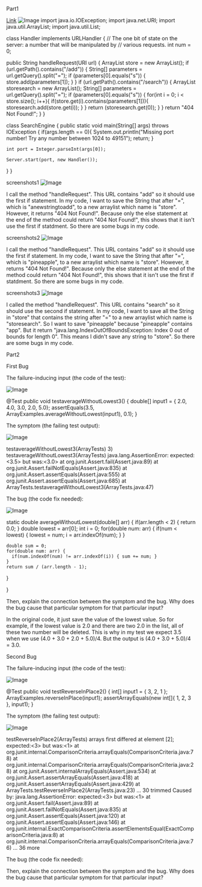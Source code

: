 Part1

[Link](https://github.com/wahanucsd/lab3/blob/main/lab2-SearchEngine.md)
![Image](https://github.com/wahanucsd/lab3/blob/main/Screen%20Shot%202022-10-28%20at%209.45.43%20PM.png)
import java.io.IOException; import java.net.URI; import java.util.ArrayList; import java.util.List;

class Handler implements URLHandler { // The one bit of state on the server: a number that will be manipulated by // various requests. int num = 0;

public String handleRequest(URI url) {
    ArrayList<String> store = new ArrayList<String>();
    if (url.getPath().contains("/add")) {
        String[] parameters = url.getQuery().split("=");
        if (parameters[0].equals("s")) {
        store.add(parameters[1]);
        }
    }
    if (url.getPath().contains("/search")) {
        ArrayList<String> storesearch = new ArrayList<String>();
        String[] parameters = url.getQuery().split("=");
        if (parameters[0].equals("s")) {
            for(int i = 0; i < store.size(); i++){
                if(store.get(i).contains(parameters[1])){
                storesearch.add(store.get(i));
                }
            }
                return (storesearch.get(0));
            }
    }
        return "404 Not Found!";
    }
}

class SearchEngine { public static void main(String[] args) throws IOException { if(args.length == 0){ System.out.println("Missing port number! Try any number between 1024 to 49151"); return; }

    int port = Integer.parseInt(args[0]);

    Server.start(port, new Handler());
}
}
					    

screenshots1
![Image](https://github.com/wahanucsd/lab3/blob/main/Screen%20Shot%202022-10-14%20at%209.22.43%20PM.png)

I call the method "handleRequest". This URL contains "add" so it should use the first if statement. 
In my code, I want to save the String that after "=", which is "anewstringtoadd", to a new arraylist which name is "store".
However, it returns "404 Not Found!".
Because only the else statement at the end of the method could return "404 Not Found!", 
this shows that it isn't use the first if statdment.
So there are some bugs in my code.

screenshots2
![Image](https://github.com/wahanucsd/lab3/blob/main/Screen%20Shot%202022-10-14%20at%209.22.53%20PM.png)

I call the method "handleRequest". This URL contains "add" so it should use the first if statement. 
In my code, I want to save the String that after "=", which is "pineapple", to a new arraylist which name is "store".
However, it returns "404 Not Found!".
Because only the else statement at the end of the method could return "404 Not Found!", 
this shows that it isn't use the first if statdment.
So there are some bugs in my code.



screenshots3
![Image](https://github.com/wahanucsd/lab3/blob/main/Screen%20Shot%202022-10-14%20at%209.23.03%20PM.png)

I called the method "handleRequest". This URL contains "search" so it should use the second if statement.
In my code, I want to save all the String in "store" that contains the string after "=" to a new arraylist which name is "storesearch".
So I want to save "pineapple" because "pineapple" contains "app".
But it return "java.lang.IndexOutOfBoundsException: Index 0 out of bounds for length 0".
This means I didn't save any string to "store".
So there are some bugs in my code.







Part2

First Bug

The failure-inducing input (the code of the test):
		    
![Image](https://github.com/wahanucsd/lab3/blob/main/Screen%20Shot%202022-10-28%20at%209.49.03%20PM.png)
		    
@Test
public void testaverageWithoutLowest3() {
  double[] input1 = { 2.0, 4.0, 3.0, 2.0, 5.0};
  assertEquals(3.5, ArrayExamples.averageWithoutLowest(input1), 0.1);
}



The symptom (the failing test output):

![Image](https://github.com/wahanucsd/lab3/blob/main/Screen%20Shot%202022-10-28%20at%209.49.48%20PM.png)
		    
testaverageWithoutLowest3(ArrayTests)
3) testaverageWithoutLowest3(ArrayTests)
java.lang.AssertionError: expected:<3.5> but was:<3.0>
at org.junit.Assert.fail(Assert.java:89)
at org.junit.Assert.failNotEquals(Assert.java:835)
at org.junit.Assert.assertEquals(Assert.java:555)
at org.junit.Assert.assertEquals(Assert.java:685)
at ArrayTests.testaverageWithoutLowest3(ArrayTests.java:47)


The bug (the code fix needed):

![Image](https://github.com/wahanucsd/lab3/blob/main/Screen%20Shot%202022-10-28%20at%209.51.47%20PM.png)		    
		    
static double averageWithoutLowest(double[] arr) {
    if(arr.length < 2) { return 0.0; }
    double lowest = arr[0];
    int i = 0;
    for(double num: arr) {
      if(num < lowest) { 
        lowest = num; 
        i = arr.indexOf(num);
        }
    }

    double sum = 0;
    for(double num: arr) {
      if(num.indexOf(num) != arr.indexOf(i)) { sum += num; }
    }
    return sum / (arr.length - 1);
  }


}





Then, explain the connection between the symptom and the bug. Why does the bug cause that particular symptom for that particular input?

In the original code, it just save the value of the lowest value. So for example, if the lowest value is 2.0 and there are two 2.0 in the list, all of these two number will be deleted. This is why in my test we expect 3.5 when we use (4.0 + 3.0 + 2.0 + 5.0)/4. But the output is (4.0 + 3.0 + 5.0)/4 = 3.0.








Second Bug

The failure-inducing input (the code of the test):

![Image](https://github.com/wahanucsd/lab3/blob/main/Screen%20Shot%202022-10-28%20at%209.54.17%20PM.png)				

@Test 
	public void testReverseInPlace2() {
    int[] input1 = { 3, 2, 1 };
    ArrayExamples.reverseInPlace(input1);
    assertArrayEquals(new int[]{ 1, 2, 3 }, input1);
	}

The symptom (the failing test output):

![Image](https://github.com/wahanucsd/lab3/blob/main/Screen%20Shot%202022-10-28%20at%209.55.28%20PM.png)		    
		    
testReverseInPlace2(ArrayTests)
arrays first differed at element [2]; expected:<3> but was:<1>
        at org.junit.internal.ComparisonCriteria.arrayEquals(ComparisonCriteria.java:78)
        at org.junit.internal.ComparisonCriteria.arrayEquals(ComparisonCriteria.java:28)
        at org.junit.Assert.internalArrayEquals(Assert.java:534)
        at org.junit.Assert.assertArrayEquals(Assert.java:418)
        at org.junit.Assert.assertArrayEquals(Assert.java:429)
        at ArrayTests.testReverseInPlace2(ArrayTests.java:23)
        ... 30 trimmed
Caused by: java.lang.AssertionError: expected:<3> but was:<1>
        at org.junit.Assert.fail(Assert.java:89)
        at org.junit.Assert.failNotEquals(Assert.java:835)
        at org.junit.Assert.assertEquals(Assert.java:120)
        at org.junit.Assert.assertEquals(Assert.java:146)
        at org.junit.internal.ExactComparisonCriteria.assertElementsEqual(ExactComparisonCriteria.java:8)
        at org.junit.internal.ComparisonCriteria.arrayEquals(ComparisonCriteria.java:76)
        ... 36 more

The bug (the code fix needed):





Then, explain the connection between the symptom and the bug. Why does the bug cause that particular symptom for that particular input?




